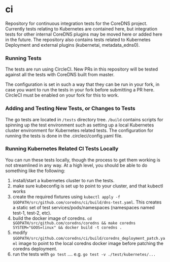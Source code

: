 # ci

Repository for continuous integration tests for the CoreDNS project. Currently tests relating to Kubernetes are contained here, but integration tests for other internal CoreDNS plugins may be moved here or added here in the future. 
The repository also contains tests related to Kubernetes Deployment and external plugins (kubernetai, metadata_edns0).

### Running Tests

The tests are run using CircleCI. New PRs in this repository will be tested against all the tests with CoreDNS built from master.

The configuration is set in such a way that they can be run in your fork, in case you want to run the tests in your fork before submitting a PR here.
CircleCI must be enabled on your fork for this to work.

### Adding and Testing New Tests, or Changes to Tests

The go tests are located in `/tests` directory tree. `/build` contains scripts for spinning up the test 
environment such as setting up a local Kubernetes cluster environment for Kubernetes related tests.
The configuration for running the tests is done in the .circleci/config.yaml file.

### Running Kubernetes Related CI Tests Locally

You can run these tests locally, though the process to get them working is not streamlined in any way.
At a high level, you should be able to do something like the following:
1. install/start a kubernetes cluster to run the tests.
2. make sure kubeconfig is set up to point to your cluster, and that kubectl works
3. create the required fixtures using `kubectl apply -f $GOPATH/src/github.com/coredns/ci/build/dns-test.yaml`. This creates a static set of test services/pods/namespaces (namespaces named test-1, test-2, etc).
4. build the docker image of coredns. `cd $GOPATH/src/github.com/coredns/coredns && make coredns SYSTEM="GOOS=linux" && docker build -t coredns .`
5. modify `$GOPATH/src/github.com/coredns/ci/build/coredns_deployment_patch.yaml` image to point to the local coredns docker image before patching the coredns deployment.
6. run the tests with `go test` .... e.g. `go test -v ./test/kubernetes/...`
